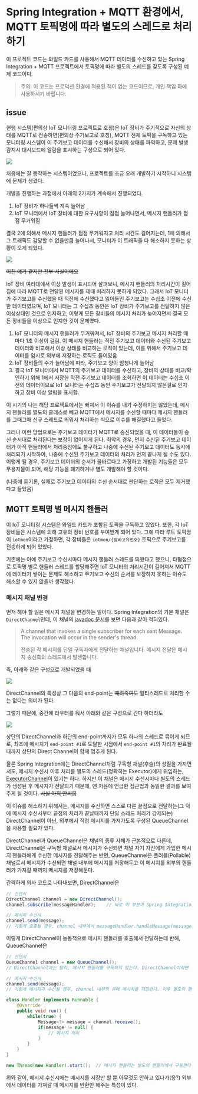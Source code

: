 # Spring Integration + MQTT 환경에서, MQTT 토픽명에 따라 별도의 스레드로 처리하기

이 프로젝트 코드는 와일드 카드를 사용해서 MQTT 데이터를 수신하고 있는 Spring Integration + MQTT 프로젝트에서
토픽명에 따라 별도의 스레드를 갖도록 구성된 예제 코드이다.

> 주의: 이 코드는 프로덕션 환경에 적용된 적이 없는 코드이므로, 개인 책임 하에 사용하시기 바랍니다.

## issue

현행 시스템(편의상 IoT 모니터링 프로젝트로 호칭)은 IoT 장비가 주기적으로 자신의 상태를 MQTT로 전송하면(편의상 주기보고로 호칭),
MQTT 전체 토픽을 구독하고 있는 모니터링 시스템이 이 주기보고 데이터를 수신해서 장비의 상태를 파악하고, 문제 발생 감지시 대시보드에 알람을 표시하는 구성으로 되어 있다.

![](https://user-images.githubusercontent.com/12710869/192129955-87ef70a4-571e-497a-b444-e4720075455a.png)

처음에는 잘 동작하는 시스템이었으나, 프로젝트를 조금 오래 개발하기 시작하니 시스템에 문제가 생겼다.

개발을 진행하는 과정에서 아래의 2가지가 계속해서 진행되었다.

1. IoT 장비가 하나둘씩 계속 늘어남
2. IoT 모니터에서 IoT 장비에 대한 요구사항이 점점 늘어나면서, 메시지 핸들러가 점점 무거워짐

결국 2에 의해서 메시지 핸들러가 점점 무거워지고 처리 시간도 길어지는데, 1에 의해서 그 트래픽도 감당할 수 없을만큼 늘어나서,
모니터가 이 트래픽을 다 해소하지 못하는 상황이 오게 되었다.

![](https://user-images.githubusercontent.com/12710869/192130886-19bc96f9-2b42-4b13-91db-cb0e16b25065.png)

~~미친 얘기 같지만 전부 사실이에요~~

IoT 장비 여러대에서 이상 발생이 표시되어 살펴보니, 메시지 핸들러의 처리시간이 길어짐에 따라 MQTT로 전달된 메시지를 제때 처리하지 못하게 되었다.
그래서 IoT 모니터가 주기보고를 수신했을 때 직전에 수신했다고 읽어들인 주기보고는 수십초 이전에 수신한 데이터였으며,
IoT 모니터는 그 수십초 동안은 IoT 장비가 주기보고를 전달하지 않은 이상상태인 것으로 인지하고,
이렇게 모든 장비들의 메시지 처리가 늦어지면서 결국 모든 장비들을 이상으로 인지한 것이 문제였다.

1. IoT 모니터의 메시지 핸들러가 무거워져서, IoT 장비의 주기보고 메시지 처리할 때마다 1초 이상이 걸림.
이 메시지 핸들러는 직전 주기보고 데이터와 수신된 주기보고 데이터와 비교해서 이상 상태를 비교하는 로직이 있는데, 
이를 위해서 주기보고 데이터를 임시로 외부에 저장하는 로직도 들어있음
2. IoT 장비들의 수가 늘어남에 따라, 주기보고 양이 엄청나게 늘어남
3. 결국 IoT 모니터에서 MQTT의 주기보고 데이터를 수신하고, 장비의 상태를 비교/확인하기 위해
1에서 저장한 직전 주기보고 데이터를 조회하면 이 데이터는 수십초 이전의 데이터이므로
IoT 모니터는 수십초 동안 주기보고가 전달되지 않은걸로 인지하고 장비 이상 알림을 표시함.

이 시기의 나는 해당 프로젝트에서는 빠져서 이 이슈를 내가 수정하지는 않았는데, 메시지 핸들러를 별도의 클래스로 빼고 MQTT에서 메시지를 수신할 때마다
메시지 핸들러를 그때그때 신규 스레드로 띄워서 처리하는 식으로 이슈를 해결했다고 들었다.

그러나 이런 방법으로는 주기보고 데이터가 MQTT로 송신되었을 때, 이 데이터들이 송신 순서대로 처리된다는 보장이 없어지게 된다. 최악의 경우, 먼저 수신된 주기보고 데이터가
아직 핸들러에서 처리중임에도 불구하고 나중에 수신된 주기보고 데이터도 동시에 처리되기 시작하여, 나중에 수신된 주기보고 데이터의 처리가 먼저 끝나게 될 수도 있다.
이렇게 될 경우, 주기보고 데이터의 순서가 올바르다고 가정하고 개발된 기능들은 모두 무용지물이 되어, 해당 기능을 폐기하거나 별도 개발해야 할 것이다.

(나중애 듣기론, 실제로 주기보고 데이터의 수신 순서대로 판단하는 로직은 모두 제거했다고 들었음)

## MQTT 토픽명 별 메시지 핸들러

이 IoT 모니터링 시스템은 와일드 카드가 포함된 토픽을 구독하고 있었다. 또한, 각 IoT 장비들은 시스템에 의해 고유의 장비 번호를 부여받게 되어 있다.
그에 따라 루트 토픽명이 ```iotmon```이라고 가정하면, 각 장비들은 ```iotmon/{장비고유번호}``` 토픽으로 주기보고를 전송하게 되어 있었다.

기존에는 아예 주기보고 수신시마다 메시지 핸들러 스레드를 띄웠다고 했으니, 타협점으로 토픽명 별로 핸들러 스레드를 할당해주면 IoT 모니터의 처리시간이 길어져서
MQTT에 데이터가 쌓이는 문제도 해소하고 주기보고 수신의 순서를 보장하지 못하는 이슈도 해소할 수 있지 않을까 생각했다.

### 메시지 채널 변경

먼저 해야 할 일은 메시지 채널을 변경하는 일이다. Spring Integration의 기본 채널은 ```DirectChannel```인데, 이 채널의
[javadoc 문서](https://docs.spring.io/spring-integration/api/org/springframework/integration/channel/DirectChannel.html)를
보면 다음과 같이 적혀있다.

> A channel that invokes a single subscriber for each sent Message. The invocation will occur in the sender's thread.
> 
> 전송된 각 메시지를 단일 구독자에게 전달하는 채널입니다. 메시지 전달은 메시지 송신측의 스레드에서 발생합니다.

즉, 아래와 같은 구성으로 개발되었을 때

![](https://user-images.githubusercontent.com/12710869/192131754-82e0d4a7-ff80-472e-9d21-3077789c44d4.png)

DirectChannel의 특성상 그 다음의 end-point는 ~~때려죽여도~~ 멀티스레드로 처리할 수는 없다는 의미가 된다.

그렇기 때문에, 중간에 라우터를 둬서 아래와 같은 구성으로 간다 하더라도

![](https://user-images.githubusercontent.com/12710869/192131865-4b407d58-40d3-43f8-9237-e838de7cfd35.png)

상단의 DirectChannel과 하단의 end-point까지가 모두 하나의 스레드로 묶이게 되므로, 최초에 메시지가 ```end-point #1```로 도달한 시점에서
```end-point #1```의 처리가 완료될 때까지 상단의 Direct Channel이 함께 멈추게 된다.

물론 Spring Integration에는 DirectChannel처럼 구독형 채널(후술)의 성질을 가지면서도, 메시지 수신시 이후 처리를 별도의 스레드(정확히는 Executor)에게 위임하는, 
[ExecutorChannel](https://docs.spring.io/spring-integration/api/org/springframework/integration/channel/ExecutorChannel.html)이
있기는 하다. 하지만 이 채널은 메시지 수신시마다 별도의 스레드가 생성된 후 메시지가 전달되기 때문에, 맨 처음에 언급한 접근법과 동일한 결과를 보여주게 될 것이다.
~~사실 아직 안써봄~~

이 이슈를 해소하기 위해서는, 메시지를 수신하면 스스로 다른 끝점으로 전달하는(그 덕에 메시지 수신시부터 끝점의 처리가 끝날때까지 단일 스레드 처리가 강제되는)
DirectChannel이 아닌, 외부에서 직접 메시지를 가져가도록 구성된 QueueChannel을 사용할 필요가 있다.

DirectChannel과 QueueChannel은 채널의 종류 자체가 근본적으로 다른데, DirectChannel은 구독형 채널로서 메시지가 수신되면 채널 자기 자신에게 가입한 메시지 핸들러에게
수신한 메시지를 전달해주는 반면, QueueChannel은 폴러블(Pollable) 채널로서 메시지가 수신되면 채널 내부에 메시지를 저장해두고 이 메시지를 외부의 핸들러가 가져갈
때까지 메시지를 저장해둔다.

간략하게 의사 코드로 나타내보면, DirectChannel은

```java
// 선언시
DirectChannel channel = new DirectChannel();
channel.subscribe(messageHandler);    // 바로 이 부분이 Spring Integration 어노테이션이 대신 해주는 부분

// 메시지 수신시
channel.send(message);
// 이렇게 호출될 경우, channel 내부에서 messageHandler.handleMessage(message) 를 호출해서 메시지를 직접 전달해준다.
```

이렇게 DirectChannel이 능동적으로 메시지 핸들러를 호출해서 전달하는데 반해, QueueChannel은

```java
// 선언시
QueueChannel channel = new QueueChannel();
// DirectChannel과는 달리, 메시지 핸들러를 구독하지 않는다. DirectChannel이라면 이 경우, send가 호출될 경우 예외가 발생한다.

// 메시지 수신시
channel.send(message);
// 이렇게 메시지가 수신될 경우, channel 내부의 큐에 메시지를 저장한다. 이후 별도의 핸들러에서 receive() 메서드를 호출해서 Queue의 내용을 조회한다.

class Handler implements Runnable {
	@Override
    public void run() {
		while(true) {
			Message<?> message = channel.receive();
			if(message != null) {
				// 메시지 처리
			}
		}
    }
}

new Thread(new Handler).start();  // 메시지 핸들러는 별도의 핸들러에서 구동한다
```

위와 같이, 메시지 수신시에는 메시지를 저장만 할 뿐 아무것도 안하고 있다가(응?) 외부에서 데이터를 가져갈 때 메시지를 반환만 해주는 특성이 있다.

